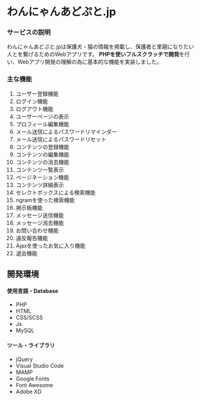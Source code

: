 # わんにゃんあどぷと.jp

### サービスの説明

わんにゃんあどぷと.jpは保護犬・猫の情報を掲載し、保護者と里親になりたい人とを繋げるためのWebアプリです。
**PHPを使いフルスクラッチで開発**を行い、Webアプリ開発の理解の為に基本的な機能を実装しました。

### 主な機能

1. ユーザー登録機能
2. ログイン機能
3. ログアウト機能
5. ユーザーページの表示
6. プロフィール編集機能
7. メール送信によるパスワードリマインダー
8. メール送信によるパスワードリセット
10. コンテンツの登録機能
11. コンテンツの編集機能
12. コンテンツの消去機能
13. コンテンツ一覧表示
14. ページネーション機能
15. コンテンツ詳細表示
16. セレクトボックスによる検索機能
17. ngramを使った検索機能
18. 掲示板機能
19. メッセージ送信機能
20. メッセージ消去機能
21. お問い合わせ機能
22. 違反報告機能
23. Ajaxを使ったお気に入り機能
24. 退会機能

## 開発環境

#### 使用言語・Database
- PHP
- HTML
- CSS/SCSS
- Js
- MySQL

#### ツール・ライブラリ

- jQuery
- Visual Studio Code
- MAMP
- Google Fonts
- Font Awesome
- Adobe XD

